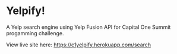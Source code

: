 # Yelpify!
A Yelp search engine using Yelp Fusion API for Capital One Summit progamming challenge.  
  
View live site here: https://c1yelpify.herokuapp.com/search

